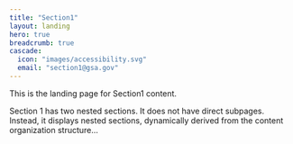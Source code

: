 ```yaml
---
title: "Section1"
layout: landing
hero: true
breadcrumb: true
cascade:
  icon: "images/accessibility.svg"
  email: "section1@gsa.gov"
---
```


This is the landing page for Section1 content.

Section 1 has two nested sections. It does not have direct subpages. Instead, it displays nested sections, dynamically derived from the content organization structure...
